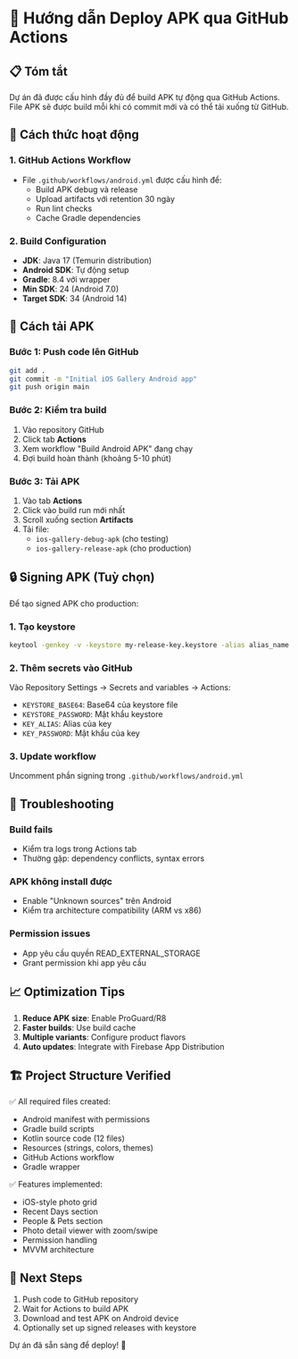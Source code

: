 # 🚀 Hướng dẫn Deploy APK qua GitHub Actions

## 📋 Tóm tắt

Dự án đã được cấu hình đầy đủ để build APK tự động qua GitHub Actions. File APK sẽ được build mỗi khi có commit mới và có thể tải xuống từ GitHub.

## 🔧 Cách thức hoạt động

### 1. GitHub Actions Workflow
- File `.github/workflows/android.yml` được cấu hình để:
  - Build APK debug và release
  - Upload artifacts với retention 30 ngày  
  - Run lint checks
  - Cache Gradle dependencies

### 2. Build Configuration
- **JDK**: Java 17 (Temurin distribution)
- **Android SDK**: Tự động setup
- **Gradle**: 8.4 với wrapper
- **Min SDK**: 24 (Android 7.0)
- **Target SDK**: 34 (Android 14)

## 📱 Cách tải APK

### Bước 1: Push code lên GitHub
```bash
git add .
git commit -m "Initial iOS Gallery Android app"
git push origin main
```

### Bước 2: Kiểm tra build
1. Vào repository GitHub
2. Click tab **Actions**
3. Xem workflow "Build Android APK" đang chạy
4. Đợi build hoàn thành (khoảng 5-10 phút)

### Bước 3: Tải APK
1. Vào tab **Actions** 
2. Click vào build run mới nhất
3. Scroll xuống section **Artifacts**
4. Tải file:
   - `ios-gallery-debug-apk` (cho testing)
   - `ios-gallery-release-apk` (cho production)

## 🔒 Signing APK (Tuỳ chọn)

Để tạo signed APK cho production:

### 1. Tạo keystore
```bash
keytool -genkey -v -keystore my-release-key.keystore -alias alias_name -keyalg RSA -keysize 2048 -validity 10000
```

### 2. Thêm secrets vào GitHub
Vào Repository Settings → Secrets and variables → Actions:
- `KEYSTORE_BASE64`: Base64 của keystore file
- `KEYSTORE_PASSWORD`: Mật khẩu keystore
- `KEY_ALIAS`: Alias của key
- `KEY_PASSWORD`: Mật khẩu của key

### 3. Update workflow
Uncomment phần signing trong `.github/workflows/android.yml`

## 🐛 Troubleshooting

### Build fails
- Kiểm tra logs trong Actions tab
- Thường gặp: dependency conflicts, syntax errors

### APK không install được
- Enable "Unknown sources" trên Android
- Kiểm tra architecture compatibility (ARM vs x86)

### Permission issues
- App yêu cầu quyền READ_EXTERNAL_STORAGE
- Grant permission khi app yêu cầu

## 📈 Optimization Tips

1. **Reduce APK size**: Enable ProGuard/R8
2. **Faster builds**: Use build cache
3. **Multiple variants**: Configure product flavors
4. **Auto updates**: Integrate with Firebase App Distribution

## 🏗️ Project Structure Verified

✅ All required files created:
- Android manifest with permissions
- Gradle build scripts 
- Kotlin source code (12 files)
- Resources (strings, colors, themes)
- GitHub Actions workflow
- Gradle wrapper

✅ Features implemented:
- iOS-style photo grid
- Recent Days section  
- People & Pets section
- Photo detail viewer with zoom/swipe
- Permission handling
- MVVM architecture

## 🎯 Next Steps

1. Push code to GitHub repository
2. Wait for Actions to build APK
3. Download and test APK on Android device
4. Optionally set up signed releases with keystore

Dự án đã sẵn sàng để deploy! 🚀